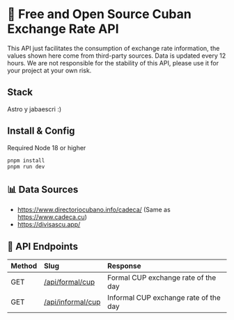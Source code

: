 # 💱 Free and Open Source Cuban Exchange Rate API

This API just facilitates the consumption of exchange rate information, the values shown here come from third-party sources. Data is updated every 12 hours. We are not responsible for the stability of this API, please use it for your project at your own risk.

## Stack

Astro y jabaescri :)

## Install & Config

Required Node 18 or higher

```sh
pnpm install
pnpm run dev
```

## 📊 Data Sources

- https://www.directoriocubano.info/cadeca/ (Same as https://www.cadeca.cu)
- https://divisascu.app/


## 🧞 API Endpoints

|Method | Slug                      | Response                                         |
|:-------| :------------------------ | :----------------------------------------------- |
|GET| [/api/formal/cup](/api/formal/cup)         | Formal CUP exchange rate of the day      |
|GET  | [/api/informal/cup](/api/informal/cup)       | Informal CUP exchange rate of the day    |